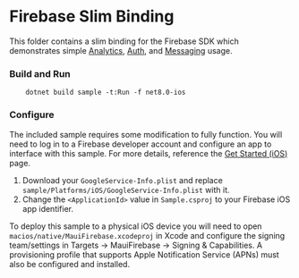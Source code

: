 # Firebase Slim Binding
This folder contains a slim binding for the Firebase SDK which demonstrates simple [Analytics][0], [Auth][1], and [Messaging][2] usage.

### Build and Run
```shell
    dotnet build sample -t:Run -f net8.0-ios
```

### Configure
The included sample requires some modification to fully function. You will need to log in to
a Firebase developer account and configure an app to interface with this sample.
For more details, reference the [Get Started (iOS)][3] page.

1. Download your `GoogleService-Info.plist` and replace `sample/Platforms/iOS/GoogleService-Info.plist` with it.
2. Change the `<ApplicationId>` value in `Sample.csproj` to your Firebase iOS app identifier.

To deploy this sample to a physical iOS device you will need to open `macios/native/MauiFirebase.xcodeproj`
in Xcode and configure the signing team/settings in Targets -> MauiFirebase -> Signing & Capabilities.
A provisioning profile that supports Apple Notification Service (APNs) must also be configured and installed.

[0]: https://firebase.google.com/docs/analytics/get-started?platform=ios
[1]: https://firebase.google.com/docs/auth/ios/start
[2]: https://firebase.google.com/docs/cloud-messaging/ios/client
[3]: https://firebase.google.com/docs/ios/setup
